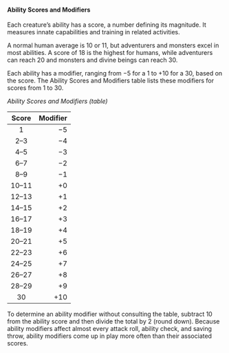 #### Ability Scores and Modifiers

Each creature’s ability has a score, a number defining its magnitude.
It measures innate capabilities and training in related activities.

A normal human average is 10 or 11, but adventurers and monsters excel in most abilities.
A score of 18 is the highest for humans, while adventurers can reach 20 and monsters and divine beings can reach 30.

Each ability has a modifier, ranging from −5 for a 1 to +10 for a 30, based on the score.
The Ability Scores and Modifiers table lists these modifiers for scores from 1 to 30.

_Ability Scores and Modifiers (table)_

| Score | Modifier |
|:-----:|---------:|
|   1   |       −5 |
|  2–3  |       −4 |
|  4–5  |       −3 |
|  6–7  |       −2 |
|  8–9  |       −1 |
| 10–11 |       +0 |
| 12–13 |       +1 |
| 14–15 |       +2 |
| 16–17 |       +3 |
| 18–19 |       +4 |
| 20–21 |       +5 |
| 22–23 |       +6 |
| 24–25 |       +7 |
| 26–27 |       +8 |
| 28–29 |       +9 |
|   30  |      +10 |

To determine an ability modifier without consulting the table, subtract 10 from the ability score and then divide the total by 2 (round down).
Because ability modifiers affect almost every attack roll, ability check, and saving throw, ability modifiers come up in play more often than their associated scores.
